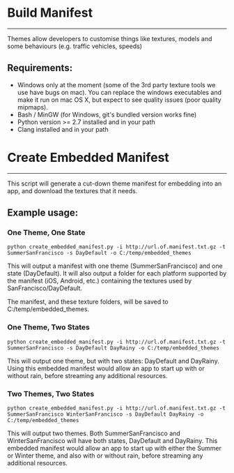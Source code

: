 # Build Manifest
---
Themes allow developers to customise things like textures, models and some behaviours (e.g. traffic vehicles, speeds)

## Requirements:
* Windows only at the moment (some of the 3rd party texture tools we use have bugs on mac). You can replace the windows executables and make it run on mac OS X, but expect to see quality issues (poor quality mipmaps).
* Bash / MinGW (for Windows, git's bundled version works fine)
* Python version >= 2.7 installed and in your path
* Clang installed and in your path


# Create Embedded Manifest
---
This script will generate a cut-down theme manifest for embedding into an app, and download the textures that it needs.

## Example usage:

### One Theme, One State

`python create_embedded_manifest.py -i http://url.of.manifest.txt.gz -t SummerSanFrancisco -s DayDefault -o C:/temp/embedded_themes`

This will output a manifest with one theme (SummerSanFrancisco) and one state (DayDefault). It will also output a folder for each platform supported by the manifest (iOS, Android, etc.) containing the textures used by SanFrancisco/DayDefault.

The manifest, and these texture folders, will be saved to C:/temp/embedded_themes.

### One Theme, Two States

`python create_embedded_manifest.py -i http://url.of.manifest.txt.gz -t SummerSanFrancisco -s DayDefault DayRainy -o C:/temp/embedded_themes`

This will output one theme, but with two states: DayDefault and DayRainy. Using this embedded manifest would allow an app to start up with or without rain, before streaming any additional resources.

### Two Themes, Two States

`python create_embedded_manifest.py -i http://url.of.manifest.txt.gz -t SummerSanFrancisco WinterSanFrancisco -s DayDefault DayRainy -o C:/temp/embedded_themes`

This will output two themes. Both SummerSanFrancisco and WinterSanFrancisco will have both states, DayDefault and DayRainy. This embedded manifest would allow an app to start up with either the Summer or Winter theme, and also with or without rain, before streaming any additional resources.